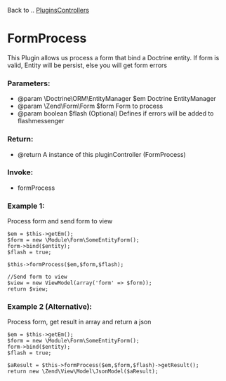 Back to .. [PluginsControllers](../PluginsController.md)
# FormProcess

This Plugin allows us process a form that bind a Doctrine entity. If form is valid, Entity will be persist, else you will get form errors 

### Parameters:
* @param \Doctrine\ORM\EntityManager $em  Doctrine EntityManager
* @param \Zend\Form\Form $form Form to process
* @param boolean $flash (Optional) Defines if errors will be added to flashmessenger

### Return:
* @return A instance of this pluginController (FormProcess)

### Invoke:
* formProcess

### Example 1:

Process form and send form to view
```
$em = $this->getEm();
$form = new \Module\Form\SomeEntityForm();
form->bind($entity);
$flash = true;

$this->formProcess($em,$form,$flash);

//Send form to view
$view = new ViewModel(array('form' => $form));
return $view;
```

### Example 2 (Alternative):
Process form, get result in array and return a json

```
$em = $this->getEm();
$form = new \Module\Form\SomeEntityForm();
form->bind($entity);
$flash = true;

$aResult = $this->formProcess($em,$form,$flash)->getResult();
return new \Zend\View\Model\JsonModel($aResult);
```